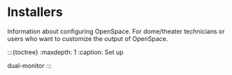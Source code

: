 # Installers
Information about configuring OpenSpace. For dome/theater technicians or users who want to customize the output of OpenSpace.

:::{toctree}
:maxdepth: 1
:caption: Set up

dual-monitor
:::
